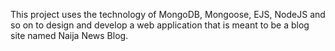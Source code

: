 This project uses the technology of MongoDB, Mongoose, EJS, NodeJS and so on to design and develop a web application that is meant to be a blog site named Naija News Blog.
